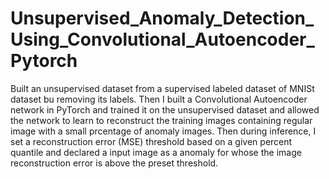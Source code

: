 # Unsupervised_Anomaly_Detection_Using_Convolutional_Autoencoder_Pytorch
Built an unsupervised dataset from a supervised labeled dataset of MNISt dataset bu removing its labels. Then I built a Convolutional
Autoencoder network in PyTorch and trained it on the unsupervised dataset and allowed the network to learn to reconstruct the training
images containing regular image with a small prcentage of anomaly images. Then during inference, I set a reconstruction error (MSE)
threshold based on a given percent quantile and declared a input image as a anomaly for whose the image reconstruction error is above the
preset threshold.
